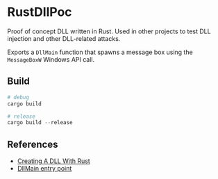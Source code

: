 # RustDllPoc
Proof of concept DLL written in Rust. Used in other projects to test DLL injection and other DLL-related attacks.

Exports a `DllMain` function that spawns a message box using the `MessageBoxW` Windows API call.

## Build
```PowerShell
# debug
cargo build

# release
cargo build --release
```

## References
- [Creating A DLL With Rust](https://samrambles.com/guides/window-hacking-with-rust/creating-a-dll-with-rust/index.html)
- [DllMain entry point](https://learn.microsoft.com/en-us/windows/win32/dlls/dllmain)
